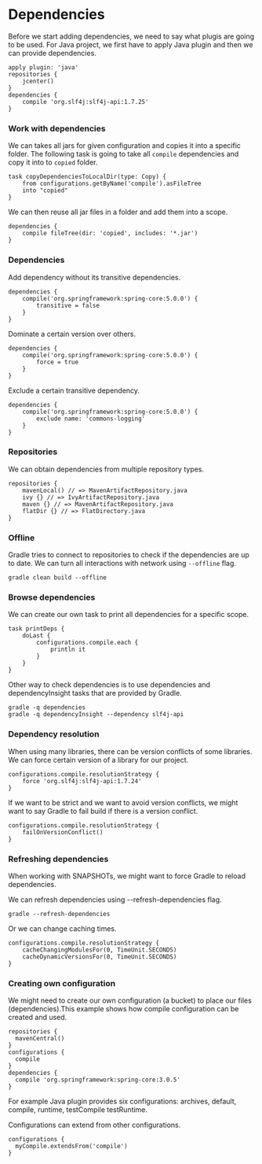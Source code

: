 # Dependencies

Before we start adding dependencies, we need to say what plugis are going to be used. For Java project, we first have to apply Java plugin and then we can provide dependencies.

```
apply plugin: 'java'
repositories {
    jcenter()
}
dependencies {
    compile 'org.slf4j:slf4j-api:1.7.25'
}
```

### Work with dependencies

We can takes all jars for given configuration and copies it into a specific folder. The following task is going to take all `compile` dependencies and copy it into to `copied` folder.

```
task copyDependenciesToLocalDir(type: Copy) {
    from configurations.getByName('compile').asFileTree
    into "copied"
}
```

We can then reuse all jar files in a folder and add them into a scope.

```
dependencies {
    compile fileTree(dir: 'copied', includes: '*.jar')
}
```

### Dependencies

Add dependency without its transitive dependencies. 

```
dependencies {
    compile('org.springframework:spring-core:5.0.0') {
        transitive = false
    }
}
```

Dominate a certain version over others.

```
dependencies {
    compile('org.springframework:spring-core:5.0.0') {
        force = true
    }
}
```

Exclude a certain transitive dependency. 

```
dependencies {
    compile('org.springframework:spring-core:5.0.0') {
        exclude name: 'commons-logging'
    }
}
```

### Repositories

We can obtain dependencies from multiple repository types.

```
repositories {
    mavenLocal() // => MavenArtifactRepository.java
    ivy {} // => IvyArtifactRepository.java
    maven {} // => MavenArtifactRepository.java
    flatDir {} // => FlatDirectory.java
}
```

### Offline

Gradle tries to connect to repositories to check if the dependencies are up to date. We can turn all interactions with network using `--offline` flag.

```
gradle clean build --offline
```

### Browse dependencies

We can create our own task to print all dependencies for a specific scope.

```
task printDeps {
    doLast {
        configurations.compile.each {
            println it
        }
    }
}
```

Other way to check dependencies is to use dependencies and dependencyInsight tasks that are provided by Gradle.

```
gradle -q dependencies
gradle -q dependencyInsight --dependency slf4j-api
```

### Dependency resolution

When using many libraries, there can be version conflicts of some libraries. We can force certain version of a library for our project.

```
configurations.compile.resolutionStrategy {
    force 'org.slf4j:slf4j-api:1.7.24'
}
```

If we want to be strict and we want to avoid version conflicts, we might want to say Gradle to fail build if there is a version conflict.

```
configurations.compile.resolutionStrategy {
    failOnVersionConflict()
}
```

### Refreshing dependencies

When working with SNAPSHOTs, we might want to force Gradle to reload dependencies.

We can refresh dependencies using --refresh-dependencies flag.

```
gradle --refresh-dependencies
```

Or we can change caching times.

```
configurations.compile.resolutionStrategy {
    cacheChangingModulesFor(0, TimeUnit.SECONDS)
    cacheDynamicVersionsFor(0, TimeUnit.SECONDS)
}
```

### Creating own configuration

We might need to create our own configuration \(a bucket\) to place our files \(dependencies\).This example shows how compile configuration can be created and used. 

```
repositories {
  mavenCentral()
}
configurations {
  compile
}
dependencies {
  compile 'org.springframework:spring-core:3.0.5'
}
```

For example Java plugin provides six configurations: archives, default, compile, runtime, testCompile testRuntime.

Configurations can extend from other configurations.

```
configurations {
  myCompile.extendsFrom('compile')
}
```







